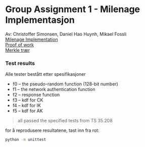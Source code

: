 # Group Assignment 1 - Milenage Implementasjon
Av: Christoffer Simonsen, Daniel Hao Huynh, Mikael Fossli <br>
[Milenage Implementation](https://github.com/Exzircon/MILENAGE/blob/Ref-deliver/oblig1.py) <br>
[Proof of work](https://github.com/Exzircon/MILENAGE/blob/Ref-deliver/Proof%20of%20work.pdf) <br>
[Merkle trær](https://github.com/Exzircon/MILENAGE/blob/Ref-deliver/merkle%20tr%C3%A6r.pdf)

### Test results
Alle tester bestått etter spesifikasjoner
  - f0 – the pseudo-random function (128-bit number)
  - f1 – the network authentication function
  - f2 – response function
  - f3 – kdf for CK
  - f4 – kdf for IK
  - f5 – kdf for AK 
> all passed the specified tests from TS 35.208

for å reprodusere resultatene, tast inn fra rot: <br>
```sh
python -m unittest
```
